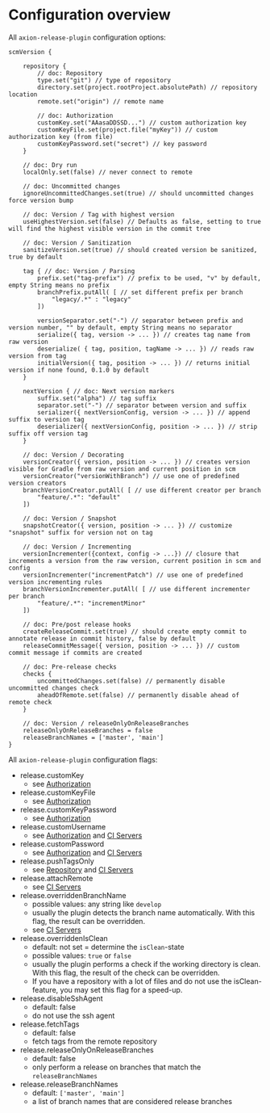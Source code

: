 # Configuration overview

All `axion-release-plugin` configuration options:

    scmVersion {

        repository {
            // doc: Repository
            type.set("git") // type of repository
            directory.set(project.rootProject.absolutePath) // repository location
            remote.set("origin") // remote name

            // doc: Authorization
            customKey.set("AAasaDDSSD...") // custom authorization key
            customKeyFile.set(project.file("myKey")) // custom authorization key (from file)
            customKeyPassword.set("secret") // key password
        }

        // doc: Dry run
        localOnly.set(false) // never connect to remote

        // doc: Uncommitted changes
        ignoreUncommittedChanges.set(true) // should uncommitted changes force version bump

        // doc: Version / Tag with highest version
        useHighestVersion.set(false) // Defaults as false, setting to true will find the highest visible version in the commit tree

        // doc: Version / Sanitization
        sanitizeVersion.set(true) // should created version be sanitized, true by default

        tag { // doc: Version / Parsing
            prefix.set("tag-prefix") // prefix to be used, "v" by default, empty String means no prefix
            branchPrefix.putAll( [ // set different prefix per branch
                "legacy/.*" : "legacy"
            ])

            versionSeparator.set("-") // separator between prefix and version number, "" by default, empty String means no separator
            serialize({ tag, version -> ... }) // creates tag name from raw version
            deserialize( { tag, position, tagName -> ... }) // reads raw version from tag
            initialVersion({ tag, position -> ... }) // returns initial version if none found, 0.1.0 by default
        }

        nextVersion { // doc: Next version markers
            suffix.set("alpha") // tag suffix
            separator.set("-") // separator between version and suffix
            serializer({ nextVersionConfig, version -> ... }) // append suffix to version tag
            deserializer({ nextVersionConfig, position -> ... }) // strip suffix off version tag
        }

        // doc: Version / Decorating
        versionCreator({ version, position -> ... }) // creates version visible for Gradle from raw version and current position in scm
        versionCreator("versionWithBranch") // use one of predefined version creators
        branchVersionCreator.putAll( [ // use different creator per branch
            "feature/.*": "default"
        ])

        // doc: Version / Snapshot
        snapshotCreator({ version, position -> ... }) // customize "snapshot" suffix for version not on tag

        // doc: Version / Incrementing
        versionIncrementer({context, config -> ...}) // closure that increments a version from the raw version, current position in scm and config
        versionIncrementer("incrementPatch") // use one of predefined version incrementing rules
        branchVersionIncrementer.putAll( [ // use different incrementer per branch
            "feature/.*": "incrementMinor"
        ])

        // doc: Pre/post release hooks
        createReleaseCommit.set(true) // should create empty commit to annotate release in commit history, false by default
        releaseCommitMessage({ version, position -> ... }) // custom commit message if commits are created

        // doc: Pre-release checks
        checks {
            uncommittedChanges.set(false) // permanently disable uncommitted changes check
            aheadOfRemote.set(false) // permanently disable ahead of remote check
        }

        // doc: Version / releaseOnlyOnReleaseBranches
        releaseOnlyOnReleaseBranches = false
        releaseBranchNames = ['master', 'main']
    }

All `axion-release-plugin` configuration flags:

- release.customKey
    - see [Authorization](authorization.md)
- release.customKeyFile
    - see [Authorization](authorization.md)
- release.customKeyPassword
    - see [Authorization](authorization.md)
- release.customUsername
    - see [Authorization](authorization.md) and [CI Servers](ci_servers.md)
- release.customPassword
    - see [Authorization](authorization.md) and [CI Servers](ci_servers.md)
- release.pushTagsOnly
    - see [Repository](repository.md) and [CI Servers](ci_servers.md)
- release.attachRemote
    - see [CI Servers](ci_servers.md)
- release.overriddenBranchName
    - possible values: any string like `develop`
    - usually the plugin detects the branch name automatically. With this flag, the result can be overridden.
    - see [CI Servers](ci_servers.md)
- release.overriddenIsClean
    - default: not set = determine the `isClean`-state
    - possible values: `true` or `false`
    - usually the plugin performs a check if the working directory is clean. With this flag, the result of the check can
      be overridden.
    - If you have a repository with a lot of files and do not use the isClean-feature, you may set this flag for a
      speed-up.
- release.disableSshAgent
    - default: false
    - do not use the ssh agent
- release.fetchTags
    - default: false
    - fetch tags from the remote repository
- release.releaseOnlyOnReleaseBranches
    - default: false
    - only perform a release on branches that match the `releaseBranchNames`
- release.releaseBranchNames
    - default: `['master', 'main']`
    - a list of branch names that are considered release branches
